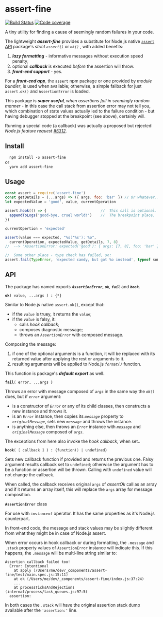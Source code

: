 # assert-fine
[![Build Status](https://travis-ci.org/valango/assert-fine.svg?branch=master)](https://travis-ci.org/valango/assert-fine)  [![Code coverage](https://codecov.io/gh/valango/assert-fine/branch/master/graph/badge.svg)](https://codecov.io/gh/valango/assert-fine)

A tiny utility for finding a cause of seemingly random failures in your code.

The lightweight **_assert-fine_** provides a substitute for Node.js
native [`assert` API](https://nodejs.org/api/assert.html) package's
_strict_ _`assert()`_ or _`ok()`_ , with added benefits:
   1. _**lazy formatting**_ - informative messages without execution speed penalty;
   1. optional _**callback**_ is executed _before_ the assertion will throw.
   1. _**front-end support**_ - yes.
   
For a _**front-end app**_, the [`assert`](https://github.com/browserify/commonjs-assert)
npm package or one provided by _module bundler_, is used when available;
otherwise, a simple fallback for just `assert.ok()` and `AssertionError` is loaded.
   
This package is _**super useful**, when assertions fail in seemingly random manner_ -
in this case the call stack from assertion error may not tell you, which combination of state
values actually led to the failure condition -
but having debugger stopped at the breakpoint (see above), certainly will.

Running a special code (a callback) was actually a proposed but rejected _Node.js
feature request [#5312](https://github.com/nodejs/node/issues/5312)_.

## Install
`  npm install -S assert-fine`<br />or<br />`  yarn add assert-fine`
  
## Usage
```javascript
const assert = require('assert-fine')
const getDetails = (...args) => ({ args, foo: 'bar' }) // Or whatever...
let expectedValue = 'good', value, currentOperation

assert.hook(() => {                         //  This call is optional.
  appendToLogs('good-bye, cruel world!')    //  The breakpoint place.
})

currentOpertion = 'expected'

assert(value === expected, "%s('%s'): %o", 
  currentOperation, expectedValue, getDetails, 7, 8)
//  --> "AssertionError: expected('good'): { args: [7, 8], foo: 'bar' }"

//  Some other place - type check has failed, so:
assert.fail(TypeError, 'expected candy, but got %o instead', typeof someVar)
```

## API
The package has named exports **_`AssertionError`_**, **_`ok`_**, **_`fail`_** and **_`hook`_**.

**`ok`**`( value, ...args ) : {*}`

Similar to Node.js native `assert.ok()`, except that:
   * if the _`value`_ is truey, it  returns the `value`;
   * if the _`value`_ is falsy, it:
      * calls _hook callback_;
      * composes diagnostic message;
      * throws an _`AssertionError`_ with composed message.

Composing the message:
   1. if one of the optional arguments is a function, it will be
    replaced with its returned value after applying the rest or arguments to it.
   1. resulting arguments will be applied to Node.js _`format()`_ function.

This function is package's **_default export_** as well.
   
**`fail`**`( error, ...args )`

Throws an error with message composed of _`args`_ in the same way the _`ok()`_ does,
but if _`error`_ argument:
   * is a constructor of _`Error`_ or any of its child classes, then
     constructs a new instance and throws it.
   * is an _`Error`_ instance, then copies its _`message`_ property
   to _`originalMessage`_, sets new _`message`_ and throws the instance.
   * is anything else, then throws an _`Error`_ instance with _`message`_
   and _`originalMessage`_ composed of  _`args`_.
   
The exceptions from here also invoke the _hook callback_, when set..

**`hook`**`( [ callback ] ) : {function() | undefined}`

Sets new callback function if provided and returns the previous one. Falsy argument results
callback set to `undefined`; otherwise the argument has to be a function or assertion will be thrown.
Calling with `undefined` value will not change the callback.

When called, the callback receives original `args` of _assertOk_ call as an array and
if it returns an array itself, this will replace the `args` array for message composition.

**`AssertionError`** class

For use with `instanceof` operator. It has the same properties as it's Node.js counterpart.

In front-end code, the message and stack values may be slightly different from what they
might be in case of Node.js assert.

When error occurs in hook callback or during formatting, the `.message` and `.stack` property values
of `AssertionError` instance will indicate this. If this happens, the `.message` will be multi-line
string similar to:

```
Assertion callback failed too!
  Error: Intentional
    at apply (/Users/me/dev/_components/assert-fine/test/main.spec.js:15:11)
    at ok (/Users/me/dev/_components/assert-fine/index.js:37:24)
    ...
    at processTicksAndRejections (internal/process/task_queues.js:97:5)
  assertion:
```

In both cases the `.stack` will have the original assertion stack dump available after
the `'assertion:'` line.
